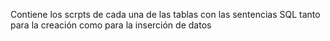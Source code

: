 
Contiene los scrpts de cada una de las tablas con las sentencias SQL tanto para la creación como para la inserción de datos
